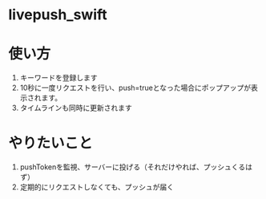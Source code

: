 # livepush_swift

# 使い方
1. キーワードを登録します
1. 10秒に一度リクエストを行い、push=trueとなった場合にポップアップが表示されます。
1. タイムラインも同時に更新されます

# やりたいこと
1. pushTokenを監視、サーバーに投げる（それだけやれば、プッシュくるはず）
1. 定期的にリクエストしなくても、プッシュが届く